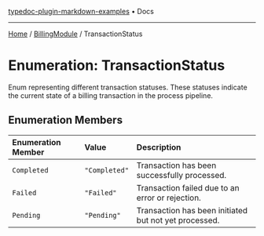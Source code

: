 [typedoc-plugin-markdown-examples](../../README.md) • Docs

***

[Home](../../README.md) / [BillingModule](../README.md) / TransactionStatus

# Enumeration: TransactionStatus

Enum representing different transaction statuses.
These statuses indicate the current state of a billing transaction in the process pipeline.

## Enumeration Members

| Enumeration Member | Value | Description |
| :------ | :------ | :------ |
| `Completed` | `"Completed"` | Transaction has been successfully processed. |
| `Failed` | `"Failed"` | Transaction failed due to an error or rejection. |
| `Pending` | `"Pending"` | Transaction has been initiated but not yet processed. |
